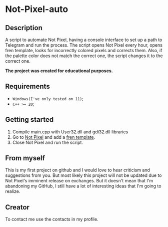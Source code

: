 # Not-Pixel-auto

## **Description**

A script to automate Not Pixel, having a console interface to set up a path to Telegram and run the process. The script opens Not Pixel every hour, opens fren template, looks for incorrectly colored pixels and corrects them. Also, if the palette color does not match the correct one, the script changes it to the correct one.

**The project was created for educational purposes.**

## **Requirements**

* `Windows(I've only tested on 11)`;
* `C++ >= 20`;

## **Getting started**

1. Compile main.cpp with User32.dll and gdi32.dll libraries
2. Go to [Not Pixel](https://t.me/notpixel/app?startapp=f988254241_s578208) and add a [fren template](https://github.com/user-attachments/assets/9b2c6ae5-9cd5-4231-b858-7556871412cf).
3. Close Not Pixel and run the script.

## **From myself**

This is my first project on github and I would love to hear criticism and suggestions from you. But most likely this project will not be updated due to Not Pixel's imminent release on exchanges. But it doesn't mean that I'm abandoning my GitHub, I still have a lot of interesting ideas that I'm going to realize.

## **Creator**

To contact me use the contacts in my profile.
